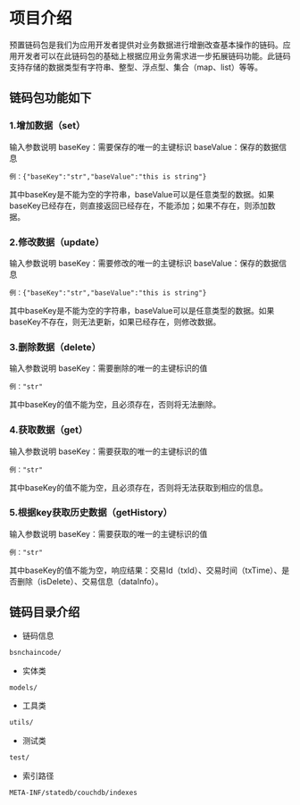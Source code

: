 #  项目介绍

预置链码包是我们为应用开发者提供对业务数据进行增删改查基本操作的链码。应用开发者可以在此链码包的基础上根据应用业务需求进一步拓展链码功能。此链码支持存储的数据类型有字符串、整型、浮点型、集合（map、list）等等。

## 链码包功能如下
### 1.增加数据（set）
输入参数说明
baseKey：需要保存的唯一的主键标识
baseValue：保存的数据信息
```base
例：{"baseKey":"str","baseValue":"this is string"}
```
其中baseKey是不能为空的字符串，baseValue可以是任意类型的数据。如果baseKey已经存在，则直接返回已经存在，不能添加；如果不存在，则添加数据。
### 2.修改数据（update）
输入参数说明
baseKey：需要修改的唯一的主键标识
baseValue：保存的数据信息
```base
例：{"baseKey":"str","baseValue":"this is string"} 
```
其中baseKey是不能为空的字符串，baseValue可以是任意类型的数据。如果baseKey不存在，则无法更新，如果已经存在，则修改数据。
### 3.删除数据（delete）
输入参数说明
baseKey：需要删除的唯一的主键标识的值
```base
例："str"
```
其中baseKey的值不能为空，且必须存在，否则将无法删除。
### 4.获取数据（get）
输入参数说明
baseKey：需要获取的唯一的主键标识的值
```base
例："str"
```
其中baseKey的值不能为空，且必须存在，否则将无法获取到相应的信息。

### 5.根据key获取历史数据（getHistory）
输入参数说明
baseKey：需要获取的唯一的主键标识的值
```base
例："str"
```
其中baseKey的值不能为空，响应结果：交易Id（txId）、交易时间（txTime）、是否删除（isDelete）、交易信息（dataInfo）。


## 链码目录介绍

* 链码信息

``` bash
bsnchaincode/
```

* 实体类

``` bash
models/
```

* 工具类

``` bash
utils/
```

* 测试类

``` bash
test/
```

* 索引路径

``` bash
META-INF/statedb/couchdb/indexes
```